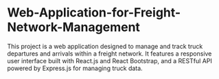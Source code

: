 # Web-Application-for-Freight-Network-Management
This project is a web application designed to manage and track truck departures and arrivals within a freight network. It features a responsive user interface built with React.js and React Bootstrap, and a RESTful API powered by Express.js for managing truck data.
